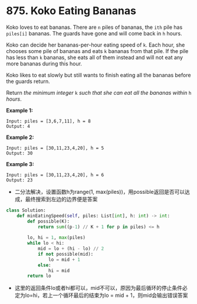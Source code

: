 # 875. Koko Eating Bananas

Koko loves to eat bananas. There are `n` piles of bananas, the `ith` pile has `piles[i]` bananas. The guards have gone and will come back in `h` hours.

Koko can decide her bananas-per-hour eating speed of `k`. Each hour, she chooses some pile of bananas and eats `k` bananas from that pile. If the pile has less than `k` bananas, she eats all of them instead and will not eat any more bananas during this hour.

Koko likes to eat slowly but still wants to finish eating all the bananas before the guards return.

Return *the minimum integer* `k` *such that she can eat all the bananas within* `h` *hours*.

 

**Example 1:**

```
Input: piles = [3,6,7,11], h = 8
Output: 4
```

**Example 2:**

```
Input: piles = [30,11,23,4,20], h = 5
Output: 30
```

**Example 3:**

```
Input: piles = [30,11,23,4,20], h = 6
Output: 23
```



- 二分法解决，设置函数h为range(1, max(piles))，用possible返回是否可以达成，最终搜索到左边的边界便是答案



```python
class Solution:
    def minEatingSpeed(self, piles: List[int], h: int) -> int:
        def possible(K):
            return sum((p-1) // K + 1 for p in piles) <= h
        
        lo, hi = 1, max(piles)
        while lo < hi:
            mid = lo + (hi - lo) // 2
            if not possible(mid):
                lo = mid + 1
            else:
                hi = mid
        return lo
```

- 这里的返回条件lo或者hi都可以，mid不可以，原因为最后循环的停止条件必定为lo=hi，若上一个循环最后的结束为lo = mid + 1，则mid会输出错误答案

